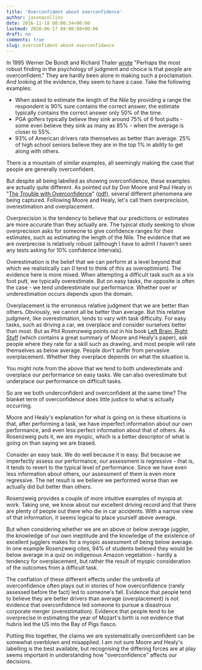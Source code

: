 ```yaml
---
title: 'Overconfident about overconfidence'
author: jasonacollins
date: 2016-11-18 08:00:34+00:00
lastmod: 2020-06-17 09:00:08+00:00
draft: no
comments: true
slug: overconfident-about-overconfidence
---
```


In 1995 Werner De Bondt and Richard Thaler [wrote](https://doi.org/10.1016/S0927-0507(05)80057-X) "Perhaps the most robust finding in the psychology of judgment and choice is that people are overconfident." They are hardly been alone in making such a proclamation. And looking at the evidence, they seem to have a case. Take the following examples:

- When asked to estimate the length of the Nile by providing a range the respondent is 90% sure contains the correct answer, the estimate typically contains the correct answer only 50% of the time.
- PGA golfers typically believe they sink around 75% of 6 foot putts - some even believe they sink as many as 85% - when the average is closer to 55%.
- 93% of American drivers rate themselves as better than average. 25% of high school seniors believe they are in the top 1% in ability to get along with others.

There is a mountain of similar examples, all seemingly making the case that people are generally overconfident. 

But despite all being labelled as showing overconfidence, these examples are actually quite different. As pointed out by Don Moore and Paul Healy in "[The Trouble with Overconfidence](https://doi.org/10.1037/0033-295X.115.2.502)" ([pdf](http://healy.econ.ohio-state.edu/papers/Moore_Healy-TroubleWithOverconfidence.pdf)), several different phenomena are being captured. Following Moore and Healy, let's call them overprecision, overestimation and overplacement.

Overprecision is the tendency to believe that our predictions or estimates are more accurate than they actually are. The typical study seeking to show overprecision asks for someone to give confidence ranges for their estimates, such as estimating the length of the Nile. The evidence that we are overprecise is relatively robust (although I have to admit I haven't seen any tests asking for 10% confidence intervals).

Overestimation is the belief that we can perform at a level beyond that which we realistically can (I tend to think of this as overoptimism). The evidence here is more mixed. When attempting a difficult task such as a six foot putt, we typically overestimate. But on easy tasks, the opposite is often the case - we tend underestimate our performance. Whether over or underestimation occurs depends upon the domain.

Overplacement is the erroneous relative judgment that we are better than others. Obviously, we cannot all be better than average. But this relative judgment, like overestimation, tends to vary with task difficulty. For easy tasks, such as driving a car, we overplace and consider ourselves better than most. But as Phil Rosenzweig points out in his book [Left Brain, Right Stuff](https://jasoncollins.blog/2016/11/25/rosenzweigs-left-brain-right-stuff-how-leaders-make-winning-decisions/) (which contains a great summary of Moore and Healy's paper), ask people where they rate for a skill such as drawing, and most people will rate themselves as below average. People don't suffer from pervasive overplacement. Whether they overplace depends on what the situation is.

You might note from the above that we tend to both underestimate and overplace our performance on easy tasks. We can also overestimate but underplace our performance on difficult tasks.

So are we both underconfident and overconfident at the same time? The blanket term of overconfidence does little justice to what is actually occurring.

Moore and Healy's explanation for what is going on is these situations is that, after performing a task, we have imperfect information about our own performance, and even less perfect information about that of others. As Rosenzweig puts it, we are myopic, which is a better descriptor of what is going on than saying we are biased.

Consider an easy task. We do well because it is easy. But because we imperfectly assess our performance, our assessment is regressive - that is, it tends to revert to the typical level of performance. Since we have even less information about others, our assessment of them is even more regressive. The net result is we believe we performed worse than we actually did but better than others.

Rosenzweig provides a couple of more intuitive examples of myopia at work. Taking one, we know about our excellent driving record and that there are plenty of people out there who die in car accidents. With a narrow view of that information, it seems logical to place yourself above average.

But when considering whether we are an above or below average juggler, the knowledge of our own ineptitude and the knowledge of the existence of excellent jugglers makes for a myopic assessment of being below average. In one example Rosenzweig cites, 94% of students believed they would be below average in a quiz on indigenous Amazon vegetation - hardly a tendency for overplacement, but rather the result of myopic consideration of the outcomes from a difficult task.

The conflation of these different effects under the umbrella of overconfidence often plays out in stories of how overconfidence (rarely assessed before the fact) led to someone's fall. Evidence that people tend to believe they are better drivers than average (overplacement) is not evidence that overconfidence led someone to pursue a disastrous corporate merger (overestimation). Evidence that people tend to be overprecise in estimating the year of Mozart's birth is not evidence that hubris led the US into the Bay of Pigs fiasco.

Putting this together, the claims we are systematically overconfident can be somewhat overblown and misapplied. I am not sure Moore and Healy's labelling is the best available, but recognising the differing forces are at play seems important in understanding how "overconfidence" affects our decisions.
